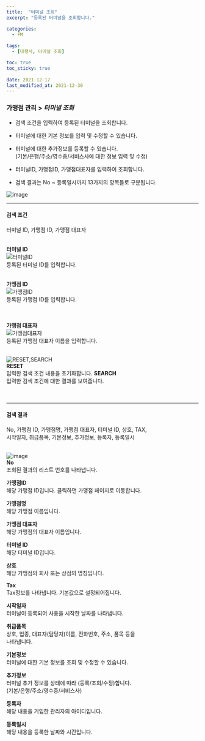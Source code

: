 ```yaml
---
title:  "터미널 조회"
excerpt: "등록된 터미널을 조회합니다."

categories:
  - FM
  
tags:
  - [대행사, 터미널 조회]

toc: true
toc_sticky: true
 
date: 2021-12-17
last_modified_at: 2021-12-30
---
```

### 가맹점 관리 > *터미널 조회*
- 검색 조건을 입력하여 등록된 터미널을 조회합니다.

- 터미널에 대한 기본 정보를 입력 및 수정할 수 있습니다.

- 터미널에 대한 추가정보를 등록할 수 있습니다. <br> (기본/은행/주소/영수증/서비스사에 대한 정보 입력 및 수정)

- 터미널ID, 가맹점ID, 가맹점대표자를 입력하여 조회합니다.

- 검색 결과는 No ~ 등록일시까지 13가지의 항목들로 구분됩니다.

![image](https://user-images.githubusercontent.com/95394003/147731251-ad59d2ff-d123-4b4b-bb5d-2a00defc223f.png)

---

#### 검색 조건
터미널 ID, 가맹점 ID, 가맹점 대표자
<br>
<br>

**터미널 ID**<br>
![터미널ID](https://user-images.githubusercontent.com/95394003/145962360-d160a00d-e2a8-4aaa-9d5d-a20ff2b0b41c.jpeg)
<br>등록된 터미널 ID를 입력합니다.
<br>
<br>

**가맹점 ID**<br>
![가맹점ID](https://user-images.githubusercontent.com/95394003/145962553-9a4a2e9f-4363-4b15-84ce-38c9317d867b.jpeg)
<br>등록된 가맹점 ID를 입력합니다.<br>
<br>
<br>

**가맹점 대표자**<br>
![가맹점대표자](https://user-images.githubusercontent.com/95394003/145962660-8a07cd14-3ea2-4b9d-ac50-6c50eff4d671.jpeg)
<br>등록된 가맹점 대표자 이름을 입력합니다.
<br>
<br>

![RESET,SEARCH](https://user-images.githubusercontent.com/95394003/145962859-5a6bdfe6-eae1-4270-a66f-7301f41da9e7.jpeg)<br>
**RESET**<br>
입력한 검색 조건 내용을 초기화합니다.
**SEARCH**<br>
입력한 검색 조건에 대한 결과를 보여줍니다.
<br>
<br>
<br>

---

#### 검색 결과
No, 가맹점 ID, 가맹점명, 가맹점 대표자, 터미널 ID, 상호, TAX,<br> 시작일자, 취급품목, 기본정보, 추가정보, 등록자, 등록일시
<br>
<br>

![image](https://user-images.githubusercontent.com/95394003/147731356-c41b108e-9f4d-48aa-824f-9ba829dd7f0d.png)<br>
**No**<br>
조회된 결과의 리스트 번호를 나타냅니다.

**가맹점ID**<br>
해당 가맹점 ID입니다. 클릭하면 가맹점 페이지로 이동합니다.

**가맹점명**<br>
해당 가맹점 이름입니다.

**가맹점 대표자**<br>
해당 가맹점의 대표자 이름입니다.

**터미널 ID**<br>
해당 터미널 ID입니다.

**상호**<br>
해당 가맹점의 회사 또는 상점의 명칭입니다.

**Tax**<br>
Tax정보를 나타냅니다. 기본값으로 설정되어집니다.

**시작일자**<br>
터미널이 등록되어 사용을 시작한 날짜를 나타냅니다.

**취급품목**<br>
상호, 업종, 대표자(담당자)이름, 전화번호, 주소, 품목 등을<br> 나타냅니다.

**기본정보**<br>
터미널에 대한 기본 정보를 조회 및 수정할 수 있습니다.

**추가정보**<br>
터미널 추가 정보를 상태에 따라 (등록/조회/수정)합니다. <br> (기본/은행/주소/영수증/서비스사)

**등록자**<br>
해당 내용을 기입한 관리자의 아이디입니다.

**등록일시**<br>
해당 내용을 등록한 날짜와 시간입니다.








